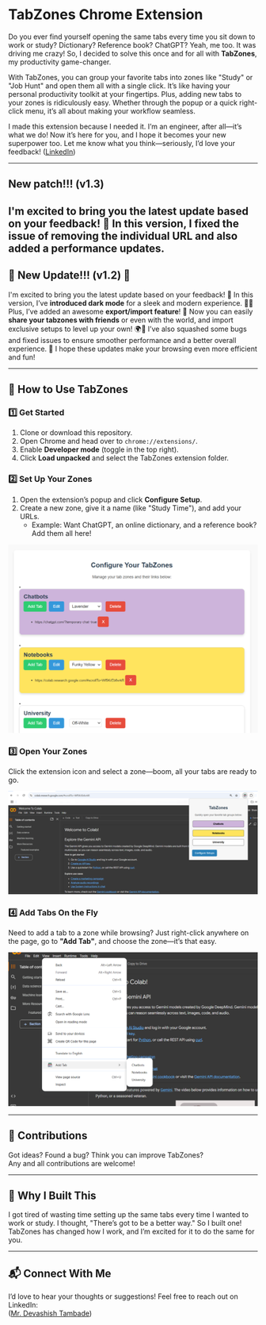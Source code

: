 # TabZones Chrome Extension  

Do you ever find yourself opening the same tabs every time you sit down to work or study? Dictionary? Reference book? ChatGPT? Yeah, me too. It was driving me crazy! So, I decided to solve this once and for all with **TabZones**, my productivity game-changer.  

With TabZones, you can group your favorite tabs into zones like "Study" or "Job Hunt" and open them all with a single click. It’s like having your personal productivity toolkit at your fingertips. Plus, adding new tabs to your zones is ridiculously easy. Whether through the popup or a quick right-click menu, it’s all about making your workflow seamless.  

I made this extension because I needed it. I’m an engineer, after all—it’s what we do! Now it’s here for you, and I hope it becomes your new superpower too. Let me know what you think—seriously, I’d love your feedback! ([LinkedIn](https://www.linkedin.com/in/devashishtambade/))

---
##  New patch!!! (v1.3) 

I'm excited to bring you the latest update based on your feedback! 🌟 In this version, I fixed the issue of removing the individual URL and also added a performance updates.
---
## 🚀 New Update!!! (v1.2) 🎉

I'm excited to bring you the latest update based on your feedback! 🌟 In this version, I’ve **introduced dark mode** for a sleek and modern experience. 🌙✨ Plus, I’ve added an awesome **export/import feature**! 🔄 Now you can easily **share your tabzones with friends** or even with the world, and import exclusive setups to level up your own! 🌍🎉 I’ve also squashed some bugs and fixed issues to ensure smoother performance and a better overall experience. 🙌 I hope these updates make your browsing even more efficient and fun!

---
## 🔧 How to Use TabZones  

### 1️⃣ Get Started  
1. Clone or download this repository.  
2. Open Chrome and head over to `chrome://extensions/`.  
3. Enable **Developer mode** (toggle in the top right).  
4. Click **Load unpacked** and select the TabZones extension folder.  

### 2️⃣ Set Up Your Zones  
1. Open the extension’s popup and click **Configure Setup**.  
2. Create a new zone, give it a name (like "Study Time"), and add your URLs.  
   - Example: Want ChatGPT, an online dictionary, and a reference book? Add them all here!  

![Configuration Page](screenshots/configuration-page.png)  

### 3️⃣ Open Your Zones  
Click the extension icon and select a zone—boom, all your tabs are ready to go.  

![Popup Page](screenshots/popup-page.png)  

### 4️⃣ Add Tabs On the Fly  
Need to add a tab to a zone while browsing? Just right-click anywhere on the page, go to **"Add Tab"**, and choose the zone—it’s that easy.  

![Right-Click Menu](screenshots/right-click-menu.png)  

---

## 🤝 Contributions  

Got ideas? Found a bug? Think you can improve TabZones?  
Any and all contributions are welcome!  

---

## 🌟 Why I Built This  

I got tired of wasting time setting up the same tabs every time I wanted to work or study. I thought, "There’s got to be a better way." So I built one! TabZones has changed how I work, and I’m excited for it to do the same for you.  

---

## 📬 Connect With Me  

I’d love to hear your thoughts or suggestions! Feel free to reach out on LinkedIn:  
([Mr. Devashish Tambade](https://www.linkedin.com/in/devashishtambade/))  
